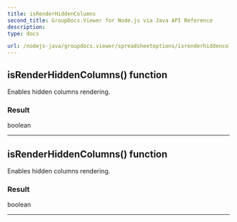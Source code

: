 ```yaml
---
title: isRenderHiddenColumns
second_title: GroupDocs.Viewer for Node.js via Java API Reference
description: 
type: docs

url: /nodejs-java/groupdocs.viewer/spreadsheetoptions/isrenderhiddencolumns/
---
```


## isRenderHiddenColumns()  function

 Enables hidden columns rendering.
 

### Result
boolean


---


## isRenderHiddenColumns()  function

 Enables hidden columns rendering.
 

### Result
boolean


---


